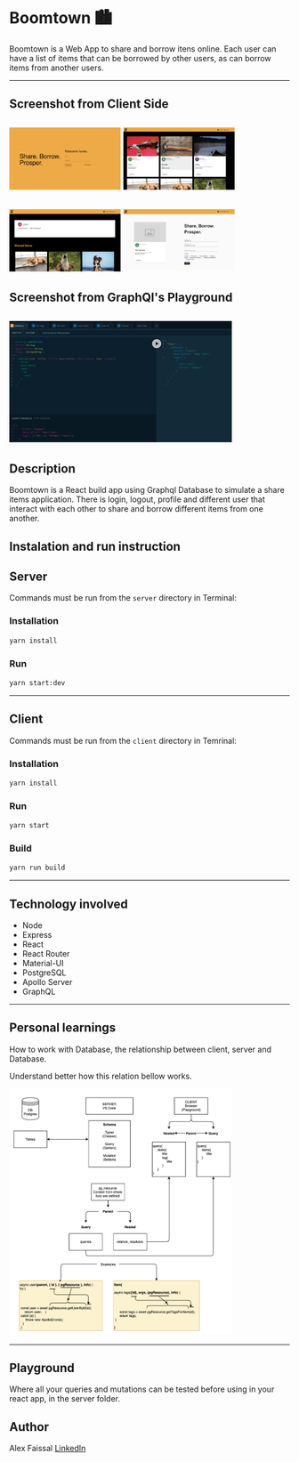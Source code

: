 # Boomtown 🏙

Boomtown is a Web App to share and borrow itens online.
Each user can have a list of items that can be borrowed by other users, as can borrow items from another users.

---

## Screenshot from Client Side

## <img src="./client/images/login.png" alt="graphql diagram" width="200"/> <img src="./client/images/items.png" alt="graphql diagram" width="200"/>

## <img src="./client/images/profile.png" alt="graphql diagram" width="200"/> <img src="./client/images/share.png" alt="graphql diagram" width="200"/>

## Screenshot from GraphQl's Playground

## <img src="./client/images/Playground.png" alt="graphql diagram" width="400"/>

## Description

Boomtown is a React build app using Graphql Database to simulate a share items application. There is login, logout, profile and different user that interact with each other to share and borrow different items from one another.

## Instalation and run instruction

## Server

Commands must be run from the `server` directory in Terminal:

### Installation

```bash
yarn install
```

### Run

```bash
yarn start:dev
```

---

## Client

Commands must be run from the `client` directory in Temrinal:

### Installation

```bash
yarn install
```

### Run

```bash
yarn start
```

### Build

```bash
yarn run build
```

---

## Technology involved

- Node
- Express
- React
- React Router
- Material-UI
- PostgreSQL
- Apollo Server
- GraphQL

---

## Personal learnings

How to work with Database, the relationship between client, server and Database.

Understand better how this relation bellow works.

<img src="./client/images/graphql diagram.png" alt="graphql diagram" width="400"/>

---

## Playground

Where all your queries and mutations can be tested before using in your react app, in the server folder.

## Author

Alex Faissal
[LinkedIn](https://www.linkedin.com/in/alex-faissal/)
